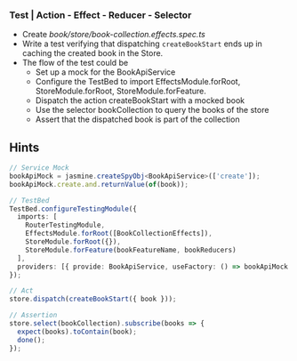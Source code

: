 ### Test | Action - Effect - Reducer - Selector

- Create _book/store/book-collection.effects.spec.ts_
- Write a test verifying that dispatching `createBookStart` ends up in caching the created book in the Store.
- The flow of the test could be
    - Set up a mock for the BookApiService
    - Configure the TestBed to import EffectsModule.forRoot, StoreModule.forRoot, StoreModule.forFeature.
    - Dispatch the action createBookStart with a mocked book
    - Use the selector bookCollection to query the books of the store
    - Assert that the dispatched book is part of the collection


## Hints

```ts
// Service Mock
bookApiMock = jasmine.createSpyObj<BookApiService>(['create']);
bookApiMock.create.and.returnValue(of(book));

// TestBed
TestBed.configureTestingModule({
  imports: [
    RouterTestingModule,
    EffectsModule.forRoot([BookCollectionEffects]),
    StoreModule.forRoot({}),
    StoreModule.forFeature(bookFeatureName, bookReducers)
  ],
  providers: [{ provide: BookApiService, useFactory: () => bookApiMock }]
});

// Act
store.dispatch(createBookStart({ book }));

// Assertion
store.select(bookCollection).subscribe(books => {
  expect(books).toContain(book);
  done();
});
```

